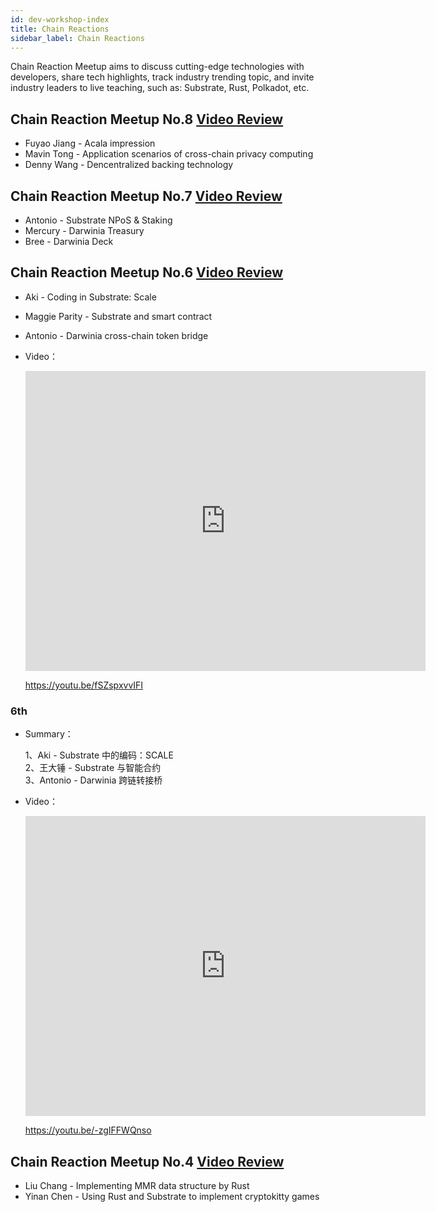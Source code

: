 ```yaml
---
id: dev-workshop-index
title: Chain Reactions
sidebar_label: Chain Reactions
---
```


Chain Reaction Meetup aims to discuss cutting-edge technologies with developers, share tech highlights, track industry trending topic, and invite industry leaders to live teaching, such as: Substrate, Rust, Polkadot, etc.

## Chain Reaction Meetup No.8 [Video Review](https://www.bilibili.com/video/BV11g4y1z79z/)
- Fuyao Jiang - Acala impression
- Mavin Tong - Application scenarios of cross-chain privacy computing
- Denny Wang - Dencentralized backing technology

## Chain Reaction Meetup No.7 [Video Review](https://www.bilibili.com/video/BV1k7411y7Bf/)
- Antonio - Substrate NPoS & Staking
- Mercury - Darwinia Treasury
- Bree - Darwinia Deck

## Chain Reaction Meetup No.6 [Video Review](https://www.bilibili.com/video/BV1nE411u7oA/)
- Aki - Coding in Substrate: Scale
- Maggie Parity - Substrate and smart contract
- Antonio - Darwinia cross-chain token bridge

- Video：

  <iframe width="640" height="480" src="https://www.youtube.com/embed/fSZspxvvIFI" frameborder="0" allow="accelerometer; autoplay; encrypted-media; gyroscope; picture-in-picture" allowfullscreen></iframe>

  https://youtu.be/fSZspxvvIFI

### 6th

- Summary：

  1、Aki - Substrate 中的编码：SCALE  
  2、王大锤 - Substrate 与智能合约  
  3、Antonio - Darwinia 跨链转接桥

- Video：

  <iframe width="640" height="480" src="https://www.youtube.com/embed/-zgIFFWQnso" frameborder="0" allow="accelerometer; autoplay; encrypted-media; gyroscope; picture-in-picture" allowfullscreen></iframe>
  
  https://youtu.be/-zgIFFWQnso

## Chain Reaction Meetup No.4 [Video Review](https://www.yizhibo.com/l/Ms6TQKJERiNuT2oZ.html)
- Liu Chang - Implementing MMR data structure by Rust
- Yinan Chen - Using Rust and Substrate to implement cryptokitty games